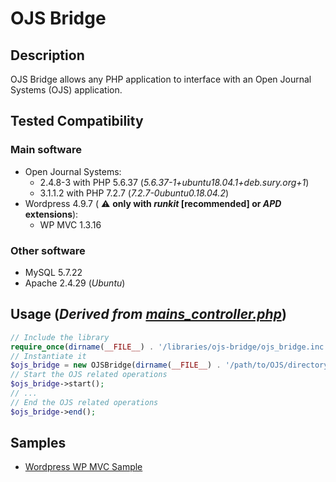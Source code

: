 
# OJS Bridge

## Description

OJS Bridge allows any PHP application to interface with an Open Journal Systems (OJS) application.

## Tested Compatibility

### Main software

* Open Journal Systems:
  * 2.4.8-3 with PHP 5.6.37 (_5.6.37-1+ubuntu18.04.1+deb.sury.org+1_)
  * 3.1.1.2 with PHP 7.2.7 (_7.2.7-0ubuntu0.18.04.2_)
* Wordpress 4.9.7 ( :warning: **only with *runkit* [recommended] or *APD* extensions**):
  * WP MVC 1.3.16  

### Other software

* MySQL 5.7.22
* Apache 2.4.29 (_Ubuntu_)

## Usage (_Derived from [mains_controller.php](samples/wordpress-wpmvc-plugin/app/controllers/mains_controller.php)_)

```php
// Include the library
require_once(dirname(__FILE__) . '/libraries/ojs-bridge/ojs_bridge.inc.php');
// Instantiate it
$ojs_bridge = new OJSBridge(dirname(__FILE__) . '/path/to/OJS/directory');
// Start the OJS related operations
$ojs_bridge->start();
// ...
// End the OJS related operations
$ojs_bridge->end();
```

## Samples

* [Wordpress WP MVC Sample](samples/wordpress-wpmvc-plugin)

